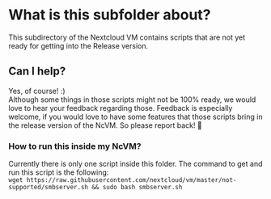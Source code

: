 # What is this subfolder about?
This subdirectory of the Nextcloud VM contains scripts that are not yet ready for getting into the Release version.

## Can I help?
Yes, of course! :)<br>
Although some things in those scripts might not be 100% ready, we would love to hear your feedback regarding those.
Feedback is especially welcome, if you would love to have some features that those scripts bring in the release version of the NcVM.
So please report back! 🚀

### How to run this inside my NcVM?
Currently there is only one script inside this folder. The command to get and run this script is the following:<br>
`wget https://raw.githubusercontent.com/nextcloud/vm/master/not-supported/smbserver.sh && sudo bash smbserver.sh`
